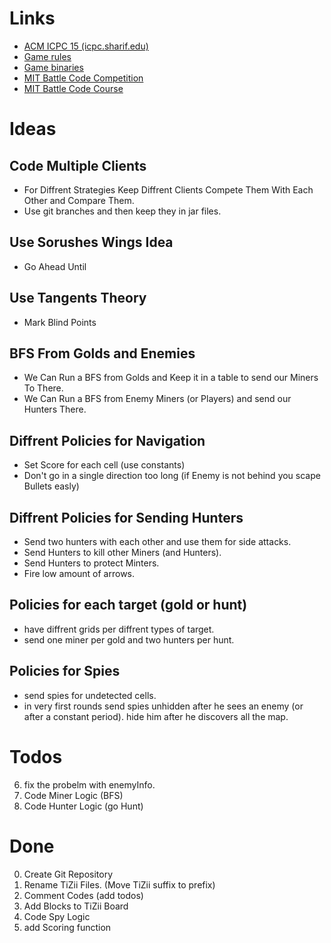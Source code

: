 # Links

* [ACM ICPC 15 (icpc.sharif.edu)](http://icpc.sharif.edu/acmicpc15/)
* [Game rules](http://acmwiki.ir/%D9%85%D8%B3%D8%A7%D8%A8%D9%82%D9%87%E2%80%8C%DB%8C_%DA%86%D8%A7%D9%84%D8%B4%DB%8C/%DB%B1%DB%B3%DB%B9%DB%B4/%D9%81%D9%87%D8%B1%D8%B3%D8%AA)
* [Game binaries](https://www.dropbox.com/s/gixn0aj77q5fgps/Version1.rar?dl=0)
* [MIT Battle Code Competition](https://www.battlecode.org/)
* [MIT Battle Code Course](http://ocw.mit.edu/courses/electrical-engineering-and-computer-science/6-370-the-battlecode-programming-competition-january-iap-2013/)

# Ideas
## Code Multiple Clients
* For Diffrent Strategies Keep Diffrent Clients Compete Them With Each Other and Compare Them.
* Use git branches and then keep they in jar files.

## Use Sorushes Wings Idea
* Go Ahead Until

## Use Tangents Theory
* Mark Blind Points

## BFS From Golds and Enemies
* We Can Run a BFS from Golds and Keep it in a table to send our Miners To There.
* We Can Run a BFS from Enemy Miners (or Players) and send our Hunters There.

## Diffrent Policies for Navigation
* Set Score for each cell (use constants)
* Don't go in a single direction too long (if Enemy is not behind you scape Bullets easly)


## Diffrent Policies for Sending Hunters
* Send two hunters with each other and use them for side attacks.
* Send Hunters to kill other Miners (and Hunters).
* Send Hunters to protect Minters.
* Fire low amount of arrows.

## Policies for each target (gold or hunt)
* have diffrent grids per diffrent types of target.
* send one miner per gold and two hunters per hunt.

## Policies for Spies
* send spies for undetected cells.
* in very first rounds send spies unhidden after he sees an enemy (or after a constant period). hide him after he discovers all the map.

# Todos
06. fix the probelm with enemyInfo.
07. Code Miner Logic (BFS)
09. Code Hunter Logic (go Hunt)

# Done
00. Create Git Repository
01. Rename TiZii Files. (Move TiZii suffix to prefix)
02. Comment Codes (add todos)
03. Add Blocks to TiZii Board
04. Code Spy Logic
05. add Scoring function
